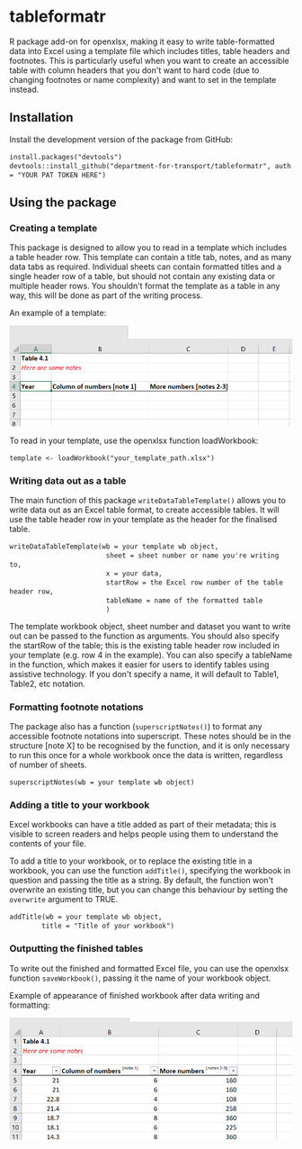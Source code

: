 # tableformatr

R package add-on for openxlsx, making it easy to write table-formatted data into Excel using a template file which includes titles, table headers and footnotes. This is particularly useful when you want to create an accessible table with column headers that you don't want to hard code (due to changing footnotes or name complexity) and want to set in the template instead.

## Installation

Install the development version of the package from GitHub:

```
install.packages("devtools")
devtools::install_github("department-for-transport/tableformatr", auth = "YOUR PAT TOKEN HERE")
```

## Using the package

### Creating a template

This package is designed to allow you to read in a template which includes a table header row. This template can contain a title tab, notes, and as many data tabs as required. Individual sheets can contain formatted titles and a single header row of a table, but should not contain any existing data or multiple header rows. You shouldn't format the template as a table in any way, this will be done as part of the writing process.

An example of a template:

![Example template showing formatting and table header row](img/template_screenshot.png)

To read in your template, use the openxlsx function loadWorkbook:

```
template <- loadWorkbook("your_template_path.xlsx") 
```

### Writing data out as a table

The main function of this package `writeDataTableTemplate()` allows you to write data out as an Excel table format, to create accessible tables. It will use the table header row in your template as the header for the finalised table.

```
writeDataTableTemplate(wb = your template wb object,
                        sheet = sheet number or name you're writing to,
                        x = your data,
                        startRow = the Excel row number of the table header row,
                        tableName = name of the formatted table
                        )
```

The template workbook object, sheet number and dataset you want to write out can be passed to the function as arguments. You should also specify the startRow of the table; this is the existing table header row included in your template (e.g. row 4 in the example). You can also specify a tableName in the function, which makes it easier for users to identify tables using assistive technology. If you don't specify a name, it will default to Table1, Table2, etc notation.

### Formatting footnote notations

The package also has a function (`superscriptNotes()`) to format any accessible footnote notations into superscript. These notes should be in the structure [note X] to be recognised by the function, and it is only necessary to run this once for a whole workbook once the data is written, regardless of number of sheets.

```
superscriptNotes(wb = your template wb object)
```

### Adding a title to your workbook

Excel workbooks can have a title added as part of their metadata; this is visible to screen readers and helps people using them to understand the contents of your file.

To add a title to your workbook, or to replace the existing title in a workbook, you can use the function `addTitle()`, specifying the workbook in question and passing the title as a string. By default, the function won't overwrite an existing title, but you can change this behaviour by setting the `overwrite` argument to TRUE.

```
addTitle(wb = your template wb object,
        title = "Title of your workbook")
```



### Outputting the finished tables

To write out the finished and formatted Excel file, you can use the openxlsx function `saveWorkbook()`, passing it the name of your workbook object.

Example of appearance of finished workbook after data writing and formatting:

![Example of table written out to template, maintaining formatting and table header row](img/output_screenshot.png)


